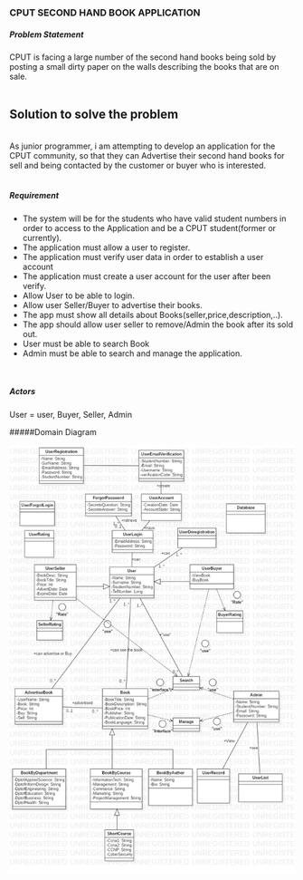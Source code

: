 ### CPUT SECOND HAND BOOK APPLICATION

##### Problem Statement <br />
CPUT is facing a large number of the second hand books
 being sold by posting a small dirty paper on the walls describing 
the books that are on sale.<br>
<br>
## Solution to solve the problem <br>
<br>
As junior programmer, i am attempting to develop an 
application for the CPUT community, so that they can 
Advertise their second hand books for sell and being 
contacted by the customer or buyer who is interested.<br>
<br>

##### Requirement<br>

- The system will be for the students who have valid student numbers
 in order to access to the Application and be
 a CPUT student(former or currently). <br>
- The application must allow a user to register.<br>
- The application must verify user data in order to establish a user account<br>
- The application must create a user account for the user after been verify.
- Allow User to be able to login.
- Allow user Seller/Buyer to advertise their books.
- The app must show all details about Books(seller,price,description,..).
- The app should allow user seller to remove/Admin the book after its sold out.
- User must be able to search Book
- Admin must be able to search and manage the application.<br>
<br>
 
 ##### Actors <br>
 User = user, Buyer, Seller, Admin
 <br>
 
 #####Domain Diagram <br>
 
 ![](UML.jpg)
 
 
 

